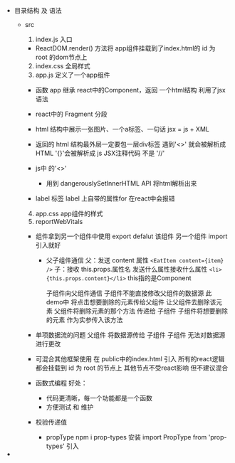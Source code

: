 - 目录结构 及 语法
  - src
    1. index.js 入口
      - ReactDOM.render() 方法将 app组件挂载到了index.html的 id 为 root 的dom节点上
    2. index.css 全局样式
    3. app.js 定义了一个app组件
      - 函数 app 继承 react中的Component，返回 一个html结构 利用了jsx语法
      - react中的 Fragment 分段
      - html 结构中展示一张图片、一个a标签、一句话
        jsx = js + XML
      - 返回的 html 结构最外层一定要包一层div标签
      遇到'<>' 就会被解析成 HTML
          '{}'会被解析成 js
        JSX注释代码 不是 '//'
      - js中 的'<>'
        - 用到 dangerouslySetInnerHTML API
          将html解析出来

      - label 标签
        label 上自带的属性for 在react中会报错

    4. app.css app组件的样式
    5. reportWebVitals

    - 组件拿到另一个组件中使用
      export defalut 该组件
      另一个组件 import 引入就好
      - 父子组件通信
        父：发送 content 属性
        ```<EatItem content={item} />```
        子：接收 this.props.属性名   发送什么属性接收什么属性
        ```<li>{this.props.content}</li>```
        this指的是Component

        子组件向父组件通信
        子组件不能直接修改父组件的数据源
        此demo中
        将点击想要删除的元素传给父组件 让父组件去删除该元素
        父组件将删除元素的那个方法 传递给 子组件
        子组件将想要删除的元素 作为实参传入该方法

    - 单项数据流的问题
      父组件 将数据源传给 子组件 
      子组件 无法对数据源进行更改
    - 可混合其他框架使用
      在 public中的index.html 引入
      所有的react逻辑都会挂载到 id 为 root 的节点上
      其他节点不受react影响
      但不建议混合
    - 函数式编程
      好处：
      - 代码更清晰，每一个功能都是一个函数
      - 方便测试 和 维护
    - 校验传递值
      - propType
        npm i prop-types
        安装
        import PropType from 'prop-types' 引入
  
- 